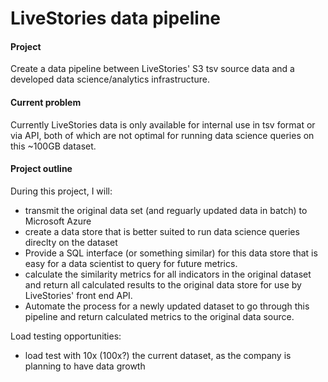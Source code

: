 # LiveStories data pipeline 

#### Project
Create a data pipeline between LiveStories' S3 tsv source data and a developed data science/analytics infrastructure.  

#### Current problem 
Currently LiveStories data is only available for internal use in tsv format or via API, both of which are not optimal for running data science queries on this ~100GB dataset.  

#### Project outline
During this project, I will:
- transmit the original data set (and reguarly updated data in batch) to Microsoft Azure 
- create a data store that is better suited to run data science queries direclty on the dataset
- Provide a SQL interface (or something similar) for this data store that is easy for a data scientist to query for future metrics. 
- calculate the similarity metrics for all indicators in the original dataset and return all calculated results to the original data store for use by LiveStories' front end API. 
- Automate the process for a newly updated dataset to go through this pipeline and return calculated metrics to the original data source.

Load testing opportunities:
- load test with 10x (100x?) the current dataset, as the company is planning to have data growth

